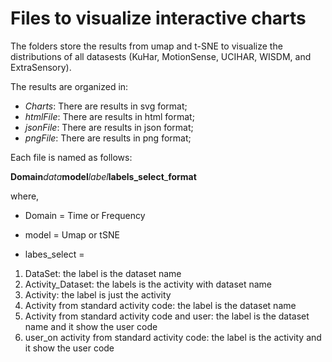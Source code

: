 # Files to visualize interactive charts

The folders store the results from umap and t-SNE to visualize the distributions of all datasests (KuHar, MotionSense, UCIHAR, WISDM, and ExtraSensory).

The results are organized in:

- *Charts*: There are results in svg format;
- *htmlFile*: There are results in html format;
- *jsonFile*: There are results in json format;
- *pngFile*: There are results in png format;

Each file is named as follows:

**Domain**_data_**model**_label_**labels_select**_**format**

where,

- Domain = Time or Frequency
- model = Umap or tSNE

- labes_select = 
1. DataSet: the label is the dataset name
2. Activity_Dataset: the labels is the activity with dataset name
3. Activity: the label is just the activity
3. Activity from standard activity code: the label is the dataset name
4. Activity from standard activity code and user: the label is the dataset name and it show the user code
5. user_on activity from standard activity code: the label is the activity and it show the user code